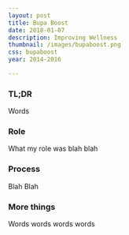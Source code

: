 ```yaml
---
layout: post
title: Bupa Boost
date: 2018-01-07
description: Improving Wellness
thumbnail: /images/bupaboost.png
css: bupaboost
year: 2014-2016

---
```


### TL;DR
Words

### Role
What my role was blah blah

### Process
Blah Blah

### More things
Words words words words
